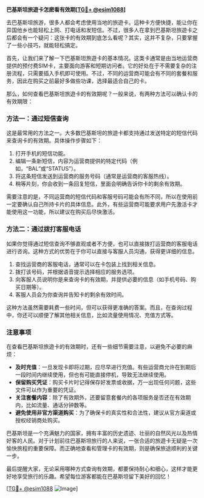 **巴基斯坦旅遊卡怎麽看有效期[[TG💪+ @esim1088](https://t.me/s/esim1088)]**

去巴基斯坦旅游，很多人都会考虑使用当地的旅遊卡。這种卡方便快捷，能让你在异国他乡也能轻松上网、打电话和发短信。不过，很多人在拿到巴基斯坦旅遊卡之后都会有一个疑问：这张卡的有效期到底怎么看呢？其实，这并不复杂，只要掌握了一些小技巧，就能轻松搞定。

首先，让我们来了解一下巴基斯坦旅遊卡的基本情况。这类卡通常是由当地运营商提供的预付费SIM卡，主要面向游客和短期访问者。它的好处在于不需要复杂的注册流程，只需要插入手机即可使用。不过，不同的运营商可能会有不同的套餐和服务，因此在购买之前最好多做些功课，选择最适合自己的卡。

那么，如何查看巴基斯坦旅遊卡的有效期呢？一般来说，有两种方法可以确认卡的有效期限：

### 方法一：通过短信查询

这是最常用的方法之一。大多数巴基斯坦的旅遊卡都支持通过发送特定的短信代码来查询卡的有效期。具体操作步骤如下：

1. 打开手机的短信功能。
2. 编辑一条新短信，内容为运营商提供的特定代码（例如，“BAL”或“STATUS”）。
3. 将这条短信发送到运营商的服务号码（通常是运营商的客服热线）。
4. 稍等片刻，你会收到一条回复短信，里面会明确告诉你卡的剩余有效期。

需要注意的是，不同运营商的短信代码和客服号码可能会有所不同，所以在使用前一定要确认自己所持卡片的具体信息。此外，有些运营商可能要求用户先激活卡才能使用这一功能，所以建议在购买后尽快激活。

### 方法二：通过拨打客服电话

如果你觉得通过短信查询不够直观或者不方便，也可以直接拨打运营商的客服电话进行咨询。这种方式的优势在于你可以直接与客服人员沟通，获得更详细的信息。

1. 查找运营商的客服电话，通常可以在卡包装上找到相关信息。
2. 拨打该号码，并根据语音提示选择相应的服务选项。
3. 向客服人员说明你是来查询卡的有效期，并提供必要的信息（如手机号码、购买日期等）。
4. 客服人员会为你查询并告知卡的剩余有效时间。

这种方法虽然需要耗费一些时间，但可以获得更准确的答案。而且，在查询过程中，你还可以顺便了解其他相关信息，比如流量使用情况、充值方式等。

### 注意事项

在查看巴基斯坦旅遊卡的有效期时，还有一些细节需要注意，以避免不必要的麻烦：

- **及时充值**：一旦发现卡即将过期，应尽早进行充值。有些运营商允许在到期后一段时间内继续使用，但也有可能直接停机，导致无法继续使用。
- **保留购买凭证**：购买卡片时记得保存好发票或收据，万一出现任何问题，这些文件可以作为重要的凭证。
- **关注套餐内容**：除了有效期外，还要留意套餐内的各项服务是否还在有效期内，比如流量、通话分钟数等。
- **避免使用非官方渠道购买**：为了确保卡的真实性和合法性，建议从官方渠道或授权经销商处购买。

巴基斯坦是一个充满魅力的国家，拥有丰富的历史遗迹、壮丽的自然风光以及热情好客的人民。对于计划前往巴基斯坦旅行的人来说，一张合适的旅遊卡无疑是一次愉快旅程的重要保障。而正确地查看和管理卡的有效期，则是确保旅途顺利的关键一步。

最后提醒大家，无论采用哪种方式查询有效期，都要保持耐心和细心，这样才能更好地享受旅行的乐趣。希望每位游客都能在巴基斯坦留下美好的回忆！

[[TG💪+ @esim1088](https://t.me/s/esim1088) ![Image](https://i.postimg.cc/4NQfJmqS/Snipaste-2025-05-13-00-14-12.png)]